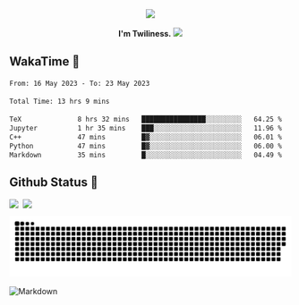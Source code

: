 <div align="center">
<img src="https://images.weserv.nl/?url=avatars.githubusercontent.com/u/10475770?v=4&h=360&w=360&fit=cover&mask=circle&maxage=7d"/>
</div>

<div align="center">

**I'm Twiliness.** <a href="https://github.com/DarkHighness"><img src="https://media.giphy.com/media/hvRJCLFzcasrR4ia7z/giphy.gif" width="5%"></a>

</div>

## WakaTime 🧐

<!--START_SECTION:waka-->

```text
From: 16 May 2023 - To: 23 May 2023

Total Time: 13 hrs 9 mins

TeX              8 hrs 32 mins   ████████████████░░░░░░░░░   64.25 %
Jupyter          1 hr 35 mins    ███░░░░░░░░░░░░░░░░░░░░░░   11.96 %
C++              47 mins         █▓░░░░░░░░░░░░░░░░░░░░░░░   06.01 %
Python           47 mins         █▓░░░░░░░░░░░░░░░░░░░░░░░   06.00 %
Markdown         35 mins         █░░░░░░░░░░░░░░░░░░░░░░░░   04.49 %
```

<!--END_SECTION:waka-->

## Github Status 🥰

<div style="display: flex; gap: 8px;">
<img src="https://github-readme-stats.vercel.app/api?username=DarkHighness&count_private=true&show_icons=true&hide_border=true"/>
<img src="https://github-readme-stats.vercel.app/api/top-langs/?username=DarkHighness&hide_border=true"/>
</div>

<!-- ![3D-Profile](https://raw.githubusercontent.com/DarkHighness/DarkHighness/master/profile-3d-contrib/profile-south-season-animate.svg) -->

![Snake-Profile](https://raw.githubusercontent.com/DarkHighness/DarkHighness/master/dist/github-snake.svg)

 ![Markdown](https://img.shields.io/badge/markdown%20💘-%23000000.svg?style=for-the-badge&logo=markdown&logoColor=white)


